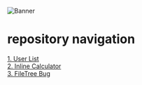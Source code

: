 ![Banner](https://cdn.discordapp.com/attachments/736633764930912257/1009591361617543229/TestTask.png)

# repository navigation
<a href="https://github.com/BlueRexPY/TestTask/tree/main/testtask-userlist" target="_blank">1. User List</a> <br>
<a href="https://github.com/BlueRexPY/TestTask/tree/main/Spartez%20Software" target="_blank">2. Inline Calculator</a> <br>
<a href="https://github.com/BlueRexPY/TestTask/tree/main/FileTree%20Bug" target="_blank">3. FileTree Bug</a>
